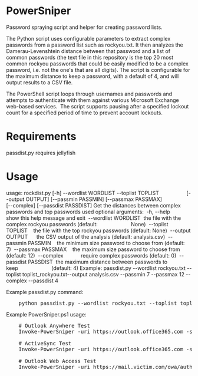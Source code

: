 # PowerSniper
Password spraying script and helper for creating password lists.

The Python script uses configurable parameters to extract complex passwords from a password list such as rockyou.txt.  It then analyzes the Damerau-Levenshtein distance between that password and a list of common passwords (the text file in this repository is the top 20 most common rockyou passwords that could be easily modified to be a complex password, i.e. not the one's that are all digits).  The script is configurable for the maximum distance to keep a password, with a default of 4, and will output results to a CSV file.

The PowerShell script loops through usernames and passwords and attempts to authenticate with them against various Microsoft Exchange web-based services.  The script supports pausing after a specified lockout count for a specified period of time to prevent account lockouts.

Requirements
============
passdist.py requires jellyfish

Usage
=====
usage: rockdist.py [-h] --wordlist WORDLIST --toplist TOPLIST                   [--output OUTPUT] [--passmin PASSMIN] [--passmax PASSMAX]                   [--complex] [--passdist PASSDIST]
Get the distances between complex passwords and top passwords used
optional arguments:  -h, --help           show this help message and exit  --wordlist WORDLIST  the file with the complex rockyou passwords (default:                       None)  --toplist TOPLIST    the file with the top rockyou passwords (default: None)  --output OUTPUT      the CSV output of the analysis (default: analysis.csv)  --passmin PASSMIN    the minimum size password to choose from (default: 7)  --passmax PASSMAX    the maximum size password to choose from (default: 12)  --complex            require complex passwords (default: 0)  --passdist PASSDIST  the maximum distance between passwords to keep                       (default: 4)
Example: passdist.py --wordlist rockyou.txt --toplist toplist_rockyou.txt--output analysis.csv --passmin 7 --passmax 12 --complex --passdist 4

Example passdist.py command:
<pre>
    python passdist.py --wordlist rockyou.txt --toplist toplist_rockyou.txt --output lowdist.csv --passmin 7 --passmax 12 --complex --passdist 4
</pre>

Example PowerSniper.ps1 usage:
<pre>
    # Outlook Anywhere Test
    Invoke-PowerSniper -uri https://outlook.office365.com -svc oa -userlist users.txt -passlist passwords.txt -sos false -lockout 6 -locktime 30
    
    # ActiveSync Test
    Invoke-PowerSniper -uri https://outlook.office365.com -svc as -userlist users.txt -passlist passwords.txt -sos false -lockout 6 -locktime 30
    
    # Outlook Web Access Test
    Invoke-PowerSniper -uri https://mail.victim.com/owa/auth.owa -svc owa -userlist users.txt -passlist passwords.txt -sos false -lockout 6 -locktime 30
</pre>
